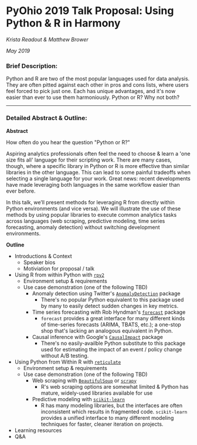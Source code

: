 # PyOhio 2019 Talk Proposal: Using Python & R in Harmony
_Krista Readout & Matthew Brower_

_May 2019_

### Brief Description:
Python and R are two of the most popular languages used for data analysis. They are often pitted against each other in pros and cons lists, where users feel forced to pick just one. Each has unique advantages, and it's now easier than ever to use them harmoniously. Python or R? Why not both?

---
### Detailed Abstract & Outline:

**Abstract**

How often do you hear the question "Python or R?"

Aspiring analytics professionals often feel the need to choose & learn a 'one size fits all' language for their scripting work.  There are many cases, though, where a specific library in Python or R is more effective than similar libraries in the other language.  This can lead to some painful tradeoffs when selecting a single language for your work.  Great news: recent developments have made leveraging both languages in the same workflow easier than ever before.

In this talk, we’ll present methods for leveraging R from directly within Python environments (and vice versa).  We will illustrate the use of these methods by using popular libraries to execute common analytics tasks across languages (web scraping, predictive modeling, time series forecasting, anomaly detection) without switching development environments.

**Outline**

- Introductions & Context
  - Speaker bios
  - Motiviation for proposal / talk
- Using R from within Python with [`rpy2`](https://rpy2.readthedocs.io/en/version_2.8.x/index.html)
  - Environment setup & requirements
  - Use case demonstration (one of the following TBD)
    - Anomaly detection using Twitter's [`AnomalyDetection`](https://github.com/twitter/AnomalyDetection) package
      - There's no popular Python equivalent to this package used by many to easily detect sudden changes in key metrics.
    - Time series forecasting with Rob Hyndman's [`forecast`](http://pkg.robjhyndman.com/forecast/) package
      - `forecast` provides a great interface for many different kinds of time-series forecasts (ARIMA, TBATS, etc.); a one-stop shop that's lacking an analogous equivalent in Python.
    - Causal inference with Google's [`CausalImpact`](https://google.github.io/CausalImpact/CausalImpact.html) package
      - There's no easily-availble Python substitute to this package used for estimating the impact of an event / policy change without A/B testing.
- Using Python from Within R with [`reticulate`](https://rstudio.github.io/reticulate/)
  - Environment setup & requirements
  - Use case demonstration (one of the following TBD)
    - Web scraping with [`BeautifulSoup`](https://www.crummy.com/software/BeautifulSoup/bs4/doc/) or [`scrapy`](https://scrapy.org/)
      - R's web scraping options are somewhat limited & Python has mature, widely-used libraries available for use
    - Predictive modeling with [`scikit-learn`](https://scikit-learn.org/stable/)
      - R has many modeling libraries, but the interfaces are often inconsistent which results in fragmented code.  `scikit-learn` provides a unified interface to many different modeling techniques for faster, cleaner iteration on projects.
- Learning resources
- Q&A
